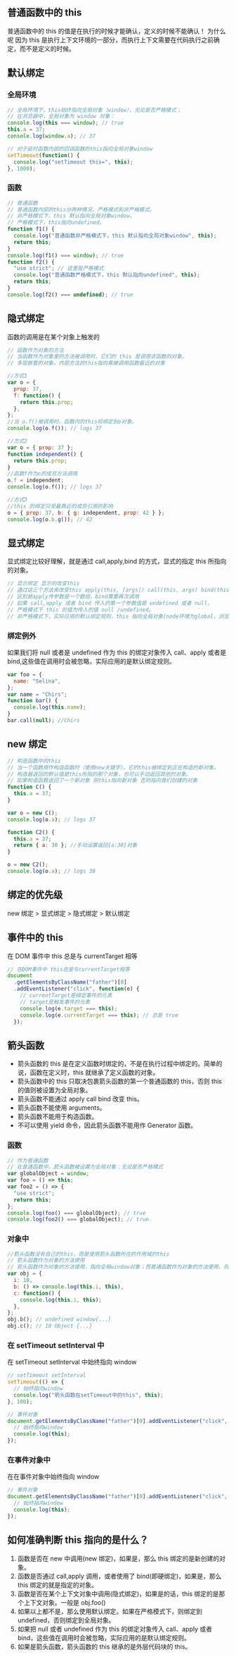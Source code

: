 ## 普通函数中的 this

普通函数中的 this 的值是在执行的时候才能确认，定义的时候不能确认！ 为什么呢 因为 this 是执行上下文环境的一部分，而执行上下文需要在代码执行之前确定，而不是定义的时候。

## 默认绑定

### 全局环境

```js
// 全局环境下，this始终指向全局对象（window），无论是否严格模式；
// 在浏览器中，全局对象为 window 对象：
console.log(this === window); // true
this.a = 37;
console.log(window.a); // 37

// 对于延时函数内部的回调函数的this指向全局对象window
setTimeout(function() {
  console.log("setTimeout this=", this);
}, 1000);
```

### 函数

```js
// 普通函数
// 普通函数内部的this分两种情况，严格模式和非严格模式。
// 非严格模式下，this 默认指向全局对象window。
// 严格模式下，this指向undefined。
function f1() {
  console.log("普通函数非严格模式下，this 默认指向全局对象window", this);
  return this;
}
console.log(f1() === window); // true
function f2() {
  "use strict"; // 这里是严格模式
  console.log("普通函数严格模式下，this 默认指向undefined", this);
  return this;
}
console.log(f2() === undefined); // true
```

## 隐式绑定

函数的调用是在某个对象上触发的

```js
// 函数作为对象的方法
// 当函数作为对象里的方法被调用时，它们的 this 是调用该函数的对象。
// 多层嵌套的对象，内部方法的this指向离被调用函数最近的对象

//方式1
var o = {
  prop: 37,
  f: function() {
    return this.prop;
  },
};
//当 o.f()被调用时，函数内的this将绑定到o对象。
console.log(o.f()); // logs 37

//方式2
var o = { prop: 37 };
function independent() {
  return this.prop;
}
//函数f作为o的成员方法调用
o.f = independent;
console.log(o.f()); // logs 37

//方式3
//this 的绑定只受最靠近的成员引用的影响
o = { prop: 37, b: { g: independent, prop: 42 } };
console.log(o.b.g()); // 42
```

## 显式绑定

显式绑定比较好理解，就是通过 call,apply,bind 的方式，显式的指定 this 所指向的对象。

```js
// 显示绑定 显示的改变this
// 通过这三个方法来改变this apply(this, [args]) call(this, args) bind(this, args)()
// 区别是apply传参数是一个数组，bind需要再次调用
// 如果 call,apply 或者 bind 传入的第一个参数值是 undefined 或者 null，
// 严格模式下 this 的值为传入的值 null /undefined。
// 非严格模式下，实际应用的默认绑定规则，this 指向全局对象(node环境为global，浏览器环境为window)
```

### 绑定例外

如果我们将 null 或者是 undefined 作为 this 的绑定对象传入 call、apply 或者是 bind,这些值在调用时会被忽略，实际应用的是默认绑定规则。

```js
var foo = {
  name: "Selina",
};
var name = "Chirs";
function bar() {
  console.log(this.name);
}
bar.call(null); //Chirs
```

## new 绑定

```js
// 构造函数中的this
// 当一个函数用作构造函数时（使用new关键字），它的this被绑定到正在构造的新对象。
// 构造器返回的默认值是this所指的那个对象，也可以手动返回其他的对象。
// 如果构造函数返回了一个新对象 则this指向新对象 否则指向我们创建的对象
function C() {
  this.a = 37;
}

var o = new C();
console.log(o.a); // logs 37

function C2() {
  this.a = 37;
  return { a: 38 }; //手动设置返回{a:38}对象
}

o = new C2();
console.log(o.a); // logs 38
```

## 绑定的优先级

new 绑定 > 显式绑定 > 隐式绑定 > 默认绑定

## 事件中的 this

在 DOM 事件中 this 总是与 currentTarget 相等

```js
// 在DOM事件中 this总是与currentTarget相等
document
  .getElementsByClassName("father")[0]
  .addEventListener("click", function(e) {
    // currentTarget是绑定事件的元素
    // target是触发事件的元素
    console.log(e.target === this);
    console.log(e.currentTarget === this); // 总是 true
  });
```

## 箭头函数

- 箭头函数的 this 是在定义函数时绑定的，不是在执行过程中绑定的。简单的说，函数在定义时，this 就继承了定义函数的对象。
- 箭头函数中的 this 只取决包裹箭头函数的第一个普通函数的 this，否则 this 的值则被设置为全局对象。
- 箭头函数不能通过 apply call bind 改变 this。
- 箭头函数不能使用 arguments。
- 箭头函数不能用于构造函数。
- 不可以使用 yield 命令，因此箭头函数不能用作 Generator 函数。

### 函数

```js
// 作为普通函数
// 在普通函数中，箭头函数被设置为全局对象：无论是否严格模式
var globalObject = window;
var foo = () => this;
var foo2 = () => {
  "use strict";
  return this;
};
console.log(foo() === globalObject); // true
console.log(foo2() === globalObject); // true
```

### 对象中

```js
//箭头函数没有自己的this，而是使用箭头函数所在的作用域的this
// 箭头函数作为对象的方法使用
// 箭头函数作为对象的方法使用，指向全局window对象；而普通函数作为对象的方法使用，则指向调用的对象。
var obj = {
  i: 10,
  b: () => console.log(this.i, this),
  c: function() {
    console.log(this.i, this);
  },
};
obj.b(); // undefined window{...}
obj.c(); // 10 Object {...}
```

### 在 setTimeout setInterval 中

在 setTimeout setInterval 中始终指向 window

```js
// setTimeout setInterval
setTimeout(() => {
  // 始终指向window
  console.log("箭头函数在setTimeout中的this", this);
}, 100);

// 事件对象
document.getElementsByClassName("father")[0].addEventListener("click", (e) => {
  // 始终指向window
  console.log(this);
});
```

### 在事件对象中

在在事件对象中始终指向 window

```js
// 事件对象
document.getElementsByClassName("father")[0].addEventListener("click", (e) => {
  // 始终指向window
  console.log(this);
});
```

## 如何准确判断 this 指向的是什么？

1. 函数是否在 new 中调用(new 绑定)，如果是，那么 this 绑定的是新创建的对象。
2. 函数是否通过 call,apply 调用，或者使用了 bind(即硬绑定)，如果是，那么 this 绑定的就是指定的对象。
3. 函数是否在某个上下文对象中调用(隐式绑定)，如果是的话，this 绑定的是那个上下文对象。一般是 obj.foo()
4. 如果以上都不是，那么使用默认绑定。如果在严格模式下，则绑定到 undefined，否则绑定到全局对象。
5. 如果把 null 或者 undefined 作为 this 的绑定对象传入 call、apply 或者 bind，这些值在调用时会被忽略，实际应用的是默认绑定规则。
6. 如果是箭头函数，箭头函数的 this 继承的是外层代码块的 this。
